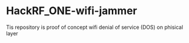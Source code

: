 # HackRF_ONE-wifi-jammer
Tis repository is proof of concept wifi denial of service (DOS) on phisical layer

